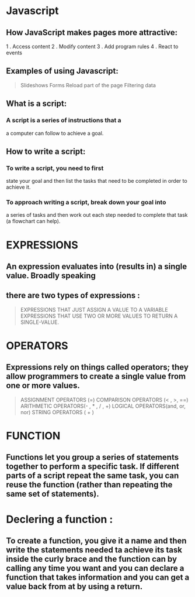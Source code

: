 # Javascript
## How JavaScript makes pages more attractive:
1 . Access content
2 . Modify content 
3 . Add program rules
4 . React to events
 ## Examples of using Javascript:
> Slideshows
>Forms
>Reload part of the page
>Filtering data

## What is a script:
### A script is a series of instructions that a
a computer can follow to achieve a goal.
## How to write a script:
### To write a script, you need to first
state your goal and then list the
tasks that need to be completed in
order to achieve it.
### To approach writing a script, break down your goal into
a series of tasks and then work out each step needed
to complete that task (a flowchart can help).


# EXPRESSIONS
## An expression evaluates into (results in) a single value. Broadly speaking

## there are two types of expressions :
> EXPRESSIONS THAT JUST ASSIGN A
VALUE TO A VARIABLE
>EXPRESSIONS THAT USE TWO OR
MORE VALUES TO RETURN A
SINGLE-VALUE.

# OPERATORS
## Expressions rely on things called operators; they allow programmers to create a single value from one or more values.
>  ASSIGNMENT OPERATORS (=)
> COMPARISON OPERATORS (< , >, ==)
> ARITHMETIC OPERATORS(- , * , / ,  +)
> LOGICAL OPERATORS(and, or, nor)
> STRING OPERATORS ( + )

# FUNCTION
## Functions let you group a series of statements together to perform a specific task. If different parts of a script repeat the same task, you can reuse the function (rather than repeating the same set of statements).
# Declering a function :
## To create a function, you give it a name and then write the statements needed ta achieve its task inside the curly brace and the function can by calling any time you want and you can declare a function that takes information and you can get a value back from at by using a return.


